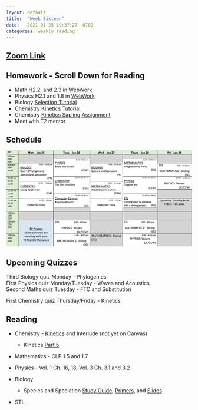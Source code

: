 ```yaml
---
layout: default
title:  "Week Sixteen"
date:   2021-01-25 19:37:27 -0700
categories: weekly reading
---
```

## [Zoom Link](https://ubc.zoom.us/j/69489092134?pwd=ZTRxOFNmRmNVT3NpWVhmV0VDTEpyUT09)

## Homework - Scroll Down for Reading
- Math H2.2, and 2.3 in [WebWork](https://webwork.elearning.ubc.ca/webwork2/2020W1-2_SCIE_010_001/)
- Physics H2.1 and 1.8 in [WebWork](https://webwork.elearning.ubc.ca/webwork2/2020W1-2_SCIE_010_001/)
- Biology [Selection Tutorial](https://canvas.ubc.ca/courses/62806/modules/items/1883058)
- Chemistry [Kinetics Tutorial](https://canvas.ubc.ca/courses/62920/files/12402366/download?download_frd=1)
- Chemistry [Kinetics Sapling Assignment](https://canvas.ubc.ca/courses/62920/modules/items/2866542)
- Meet with T2 mentor


## Schedule

![Week Sixteen Schedule](/assets/w16schedule.png)

## Upcoming Quizzes

Third Biology quiz Monday - Phylogenies   
First Physics quiz Monday/Tuesday - Waves and Acoustics  
Second Maths quiz Tuesday - FTC and Substitution    
<!-- Third Maths test Tuesday - Increasing and decreasing functions and critical points      -->
First Chemistry quiz Thursday/Friday - Kinetics   

## Reading

- Chemistry - [Kinetics](https://chem.libretexts.org/Bookshelves/General_Chemistry/Map%3A_General_Chemistry_(Petrucci_et_al.)/14%3A_Chemical_Kinetics) and Interlude (not yet on Canvas)
	- Kinetics [Part 5](https://canvas.ubc.ca/courses/62920/files/12513489?wrap=1)
	
- Mathematics - <!-- 7 on [Active Calculus](https://activecalculus.org/) and -->CLP 1.5 and 1.7

- Physics - <!--[Waves on WebWork](https://webwork.elearning.ubc.ca/webwork2/2020W1-2_SCIE_010_001/) --><!--  - Open Stax 2 [1.6](https://openstax.org/books/university-physics-volume-2/pages/1-6-mechanisms-of-heat-transfer) -->Vol. 1 Ch. 16, 18, Vol. 3 Ch. 3.1 and 3.2

- Biology
	- Species and Speciation [Study Guide](https://canvas.ubc.ca/courses/62806/files/12395104?wrap=1), [Primers](https://canvas.ubc.ca/courses/62806/files/12395251?wrap=1), and [Slides](https://canvas.ubc.ca/courses/62806/files/12502342?wrap=1)

- STL